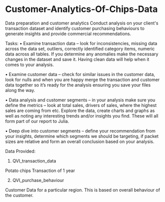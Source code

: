 # Customer-Analytics-Of-Chips-Data

Data preparation and customer analytics
Conduct analysis on your client's transaction dataset and identify customer purchasing behaviours to generate insights and provide commercial recommendations.

Tasks:
•	Examine transaction data – look for inconsistencies, missing data across the data set, outliers, correctly identified category items, numeric data across all tables. If you determine any anomalies make the necessary changes in the dataset and save it. Having clean data will help when it comes to your analysis. 

•	Examine customer data – check for similar issues in the customer data, look for nulls and when you are happy merge the transaction and customer data together so it’s ready for the analysis ensuring you save your files along the way.

•	Data analysis and customer segments – in your analysis make sure you define the metrics – look at total sales, drivers of sales, where the highest sales are coming from etc. Explore the data, create charts and graphs as well as noting any interesting trends and/or insights you find. These will all form part of our report to Julia. 

•	Deep dive into customer segments – define your recommendation from your insights, determine which segments we should be targeting, if packet sizes are relative and form an overall conclusion based on your analysis. 


Data Provided:
1.	QVI_transaction_data

Potato chips Transaction of 1 year
 

2.	QVI_purchase_behaviour

Customer Data for a particular region. This is based on overall behaviour of the customer.
